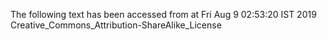 The following text has been accessed from at Fri Aug 9 02:53:20 IST 2019
Creative_Commons_Attribution-ShareAlike_License
